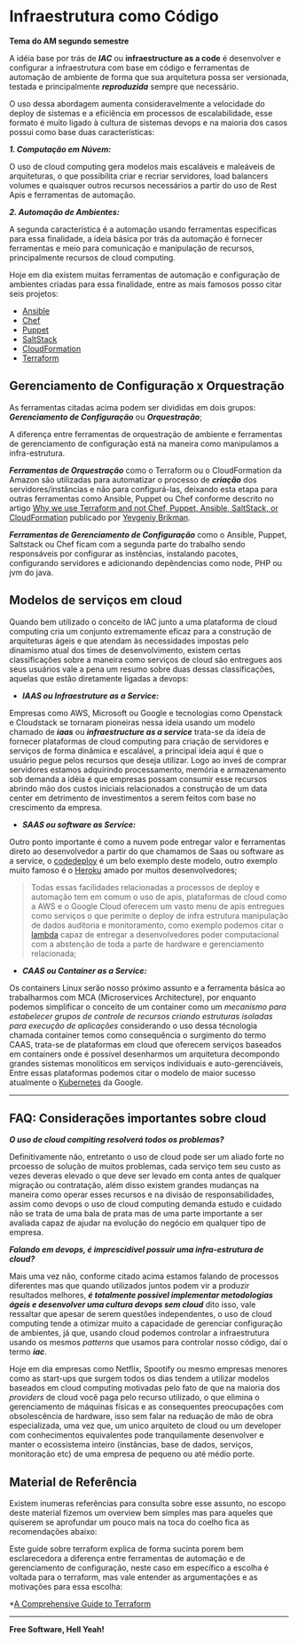 # Infraestrutura como Código 

**Tema do AM segundo semestre**

A idéia base por trás de ***IAC*** ou **infraestructure as a code** é desenvolver e configurar a infraestrutura com base em código e ferramentas de automação de ambiente de forma que sua arquitetura possa ser versionada, testada e principalmente ***reproduzida*** sempre que necessário.

O uso dessa abordagem aumenta consideravelmente a velocidade do deploy de sistemas e a eficiência em processos de escalabilidade, esse formato é muito ligado à cultura de sistemas devops e na maioria dos casos possui como base duas características:

***1. Computação em Núvem:***

O uso de cloud computing gera modelos mais escaláveis e maleáveis de arquiteturas, o que possibilita criar e recriar servidores, load balancers volumes e quaisquer outros recursos necessários a partir do uso de Rest Apis e ferramentas de automação.

***2. Automação de Ambientes:***

A segunda característica é a automação usando ferramentas específicas para essa finalidade, a ideia básica por trás da automação é fornecer ferramentas e meio para comunicação e manipulação de recursos, principalmente recursos de cloud computing.

Hoje em dia existem muitas ferramentas de automação e configuração de ambientes criadas para essa finalidade, entre as mais famosos posso citar seis projetos:

- [Ansible](https://www.ansible.com/)
- [Chef](https://www.chef.io/chef/)
- [Puppet](https://puppet.com/)
- [SaltStack](https://saltstack.com/)
- [CloudFormation](https://aws.amazon.com/pt/cloudformation/)
- [Terraform](https://www.terraform.io/)

## Gerenciamento de Configuração x Orquestração

As ferramentas citadas acima podem ser divididas em dois grupos: ***Gerenciamento de Configuração*** ou ***Orquestração***;

A diferença entre ferramentas de orquestração de ambiente e ferramentas de gerenciamento de configuração está na maneira como manipulamos a infra-estrutura.

***Ferramentas de Orquestração*** como o Terraform ou o CloudFormation da Amazon são utilizadas para automatizar o processo de ***criação*** dos servidores/instâncias e não para configurá-las, deixando esta etapa para outras ferramentas como Ansible, Puppet ou Chef conforme descrito no artigo [Why we use Terraform and not Chef, Puppet, Ansible, SaltStack, or CloudFormation](https://blog.gruntwork.io/why-we-use-terraform-and-not-chef-puppet-ansible-saltstack-or-cloudformation-7989dad2865c) publicado por [Yevgeniy Brikman](https://blog.gruntwork.io/@brikis98?source=post_header_lockup).

***Ferramentas de Gerenciamento de Configuração*** como o Ansible, Puppet, Saltstack ou Chef ficam com a segunda parte do trabalho sendo responsáveis por configurar as instências, instalando pacotes, configurando servidores e adicionando depêndencias como node, PHP ou jvm do java.

## Modelos de serviços em cloud

Quando bem utilizado o conceito de IAC junto a uma plataforma de cloud computing cria um conjunto extremamente eficaz para a construção de arquiteturas ágeis e que atendam às necessidades impostas pelo dinamismo atual dos times de desenvolvimento, existem certas classificações sobre a maneira como serviços de cloud são entregues aos seus usuários vale a pena um resumo sobre duas dessas classificações, aquelas que estão diretamente ligadas a devops:

- ***IAAS ou Infraestruture as a Service:***

Empresas como AWS, Microsoft ou Google e tecnologias como Openstack e Cloudstack se tornaram pioneiras nessa ideia usando um modelo chamado de ***iaas*** ou ***infraestructure as a service*** trata-se da ideia de fornecer plataformas de cloud computing para criação de servidores e serviços de forma dinâmica e escalável, a principal ideia aqui é que o usuário pegue pelos recursos que deseja utilizar. Logo ao inveś de comprar servidores estamos adquirindo processamento, memória e armazenamento sob demanda a idéia é que empresas possam consumir esse recursos abrindo mão dos custos iniciais relacionados a construção de um data center em detrimento de investimentos a serem feitos com base no crescimento da empresa.

- ***SAAS ou software as Service:***

Outro ponto importante é como a nuvem pode entregar valor e ferramentas direto ao desenvolvedor a partir do que chamamos de Saas ou software as a service, o [codedeploy](https://aws.amazon.com/pt/codedeploy/) é um belo exemplo deste modelo, outro exemplo muito famoso é o [Heroku](https://www.heroku.com/) amado por muitos desenvolvedores;

> Todas essas facilidades relacionadas a processos de deploy e automação tem em comum o uso de apis, plataformas de cloud como a AWS e o Google Cloud oferecem um vasto menu de apis entregues como serviços o que perimite o deploy de infra estrutura manipulação de dados auditoria e monitoramento, como exemplo podemos citar o [lambda](https://aws.amazon.com/pt/lambda/) capaz de entregar a desenvolvedores poder computacional com a abstenção de toda a parte de hardware e gerenciamento relacionada;

- ***CAAS ou Container as a Service:***

 Os containers Linux serão nosso próximo assunto e a ferramenta básica ao trabalharmos com MCA (Microservices Architecture), por enquanto podemos simplificar o conceito de um container como um _mecanismo para estabelecer grupos de controle de recursos criando estruturas isoladas para execução de aplicações_ considerando o uso dessa técnologia chamada container temos como consequência o surgimento do termo CAAS, trata-se de plataformas em cloud que oferecem serviços baseados em containers onde é possível desenharmos um arquitetura decompondo grandes sistemas monolíticos em serviços individuais e auto-gerenciáveis, Entre essas plataformas podemos citar o modelo de maior sucesso atualmente o [Kubernetes](https://kubernetes.io/) da Google.

---

## FAQ: Considerações importantes sobre cloud

***O uso de cloud compiting resolverá todos os problemas?***

Definitivamente não, entretanto o uso de cloud pode ser um aliado forte no prcoesso de solução de muitos problemas, cada serviço tem seu custo as vezes deveras elevado o que deve ser levado em conta antes de qualquer migração ou contratação, além disso existem grandes mudanças na maneira como operar esses recursos e na divisão de responsabilidades, assim como devops o uso de cloud computing demanda estudo e cuidado não se trata de uma bala de prata mas de uma parte importante a ser avaliada capaz de ajudar na evolução do negócio em qualquer tipo de empresa.

***Falando em devops, é imprescidivel possuir uma infra-estrutura de cloud?***

Mais uma vez não, conforme citado acima estamos falando de processos diferentes mas que quando utilizados juntos podem vir a produzir resultados melhores, ***é totalmente possível implementar metodologias ágeis e desenvolver uma cultura devops sem cloud*** dito isso, vale ressaltar que apesar de serem questões independentes, o uso de cloud computing tende a otimizar muito a capacidade de gerenciar configuração de ambientes, já que, usando cloud podemos controlar a infraestrutura usando os mesmos _patterns_ que usamos para controlar nosso código, daí o termo ***iac***.

Hoje em dia empresas como Netflix, Spootify ou mesmo empresas menores como as start-ups que surgem todos os dias tendem a utilizar modelos baseados em cloud computing motivadas pelo fato de que na maioria dos _providers_ de cloud você paga pelo recurso utilizado, o que elimina o gerenciamento de máquinas físicas e as consequentes preocupações com obsolescência de hardware, isso sem falar na reduação de mão de obra especializada, uma vez que, um unico arquiteto de cloud ou um developer com conhecimentos equivalentes pode tranquilamente desenvolver e manter o ecossistema inteiro (instâncias, base de dados, serviços, monitoração etc) de uma empresa de pequeno ou até médio porte.

## Material de Referência

Existem inumeras referências para consulta sobre esse assunto, no escopo deste material fizemos um overview bem simples mas para aqueles que quiserem se aprofundar um pouco mais na toca do coelho fica as recomendações abaixo:

Este guide sobre terraform explica de forma sucinta porem bem esclarecedora a diferença entre ferramentas de automação e de gerenciamento de configuração, neste caso em específico a escolha é voltada para o terraform, mas vale entender as argumentações e as motivações para essa escolha:

*[A Comprehensive Guide to Terraform](https://blog.gruntwork.io/why-we-use-terraform-and-not-chef-puppet-ansible-saltstack-or-cloudformation-7989dad2865c)

---

**Free Software, Hell Yeah!**
